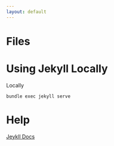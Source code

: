 ```yaml
---
layout: default
---
```


# Files

# Using Jekyll Locally

Locally

`bundle exec jekyll serve`

# Help
[Jeykll Docs](https://jekyllrb.com/docs/home/)
